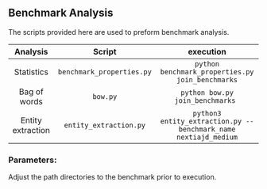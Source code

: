 ## Benchmark Analysis 

The scripts provided here are used to preform benchmark analysis.

Analysis    |Script    | execution | 
|:---------------:|:------------:|:------------:|
Statistics | ```benchmark_properties.py``` | ```python benchmark_properties.py join_benchmarks```
Bag of words | ```bow.py``` | ```python bow.py join_benchmarks ```
Entity extraction | ```entity_extraction.py``` | ```python3 entity_extraction.py --benchmark_name nextiajd_medium```

### Parameters: 

Adjust the path directories to the benchmark prior to execution. 





